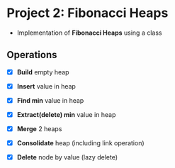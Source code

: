 # Project 2: Fibonacci Heaps

- Implementation of **Fibonacci Heaps** using a class

## Operations

  - [x] **Build** empty heap
  - [x] **Insert** value in heap
  - [x] **Find min** value in heap
  - [x] **Extract(delete) min** value in heap
  - [x] **Merge** 2 heaps
  - [x] **Consolidate** heap (including link operation) 
  - [x] **Delete** node by value (lazy delete)




